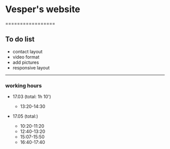 # Vesper's website
=================

To do list
-----------

* contact layout
* video format
* add pictures
* responsive layout

---------------

### working hours
* 17.03 (total: 1h 10')
  - 13:20-14:30

* 17.05 (total:)
  - 10:20-11:20
  - 12:40-13:20
  - 15:07-15:50
  - 16:40-17:40
